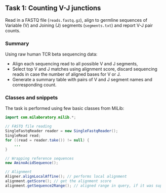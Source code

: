 ## Task 1: Counting V-J junctions

Read in a FASTQ file (``reads.fastq.gz``), align to germline sequences of Variable (V) and Joining (J) segments (``segments.txt``) and report V-J pair counts.

### Summary

Using raw human TCR beta sequencing data:

* Align each sequencing read to all possible V and J segments, 
* Select top V and J matches using alignment score, discard sequencing reads in case the number of aligned bases for V or J.
* Generate a summary table with pairs of V and J segment names and corresponding count.

### Classes and snippets

The task is performed using few basic classes from MiLib:

```java
import com.milaboratory.milib.*;

// FASTQ file reading
SingleFastqReader reader = new SingleFastqReader();
SingleRead read;
for ((read = reader.take()) != null) {
	...
}

// Wrapping reference sequences
new AminoAcidSequence();

// Alignment
Aligner.alignLocalAffine(); // performs local alignment
alignment.getScore(); // get the alignment score
alignment.getSequence2Range(); // aligned range in query, if it was supplied after reference sequence to alignLocalAffine();
```